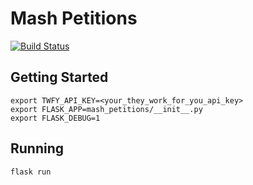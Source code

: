 # Mash Petitions
[![Build Status](https://travis-ci.org/MashSoftware/petitions.svg?branch=master)](https://travis-ci.org/MashSoftware/petitions)

## Getting Started

```
export TWFY_API_KEY=<your_they_work_for_you_api_key>
export FLASK_APP=mash_petitions/__init__.py
export FLASK_DEBUG=1
```

## Running
```
flask run
```
